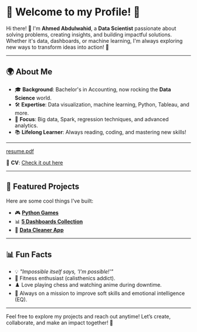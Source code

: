 # 🌟 Welcome to my Profile! 🌟  

Hi there! 👋 I'm **Ahmed Abdulwahid**, a **Data Scientist** passionate about solving problems, creating insights, and building impactful solutions. Whether it's data, dashboards, or machine learning, I'm always exploring new ways to transform ideas into action! 🚀  

---

## 🌍 About Me  
- 🎓 **Background**: Bachelor's in Accounting, now rocking the **Data Science** world.  
- 🛠️ **Expertise**: Data visualization, machine learning, Python, Tableau, and more.  
- 🎯 **Focus**: Big data, Spark, regression techniques, and advanced analytics.  
- 📚 **Lifelong Learner**: Always reading, coding, and mastering new skills!  

---
 [resume.pdf](https://github.com/user-attachments/files/18040564/resume.pdf)

📄 **CV**: [Check it out here](https://drive.google.com/file/d/1w7J7Mv4mYzuaHWdYqNiB8uvu3CARUzjh/view?usp=sharing)  

---

## 🚀 Featured Projects  
Here are some cool things I've built:  
- 🎮 [**Python Games**](https://github.com/AhmedAbdulWahid-Data/Python_Games) 
- 📊 [**5 Dashboards Collection**](https://github.com/AhmedAbdulWahid-Data/Top_5_Dashboards) 
- 🤖 [**Data Cleaner App**](https://github.com/AhmedAbdulWahid-Data/Data_Cleaner_app)  

---

## 📊 Fun Facts  
- 💡 *"Impossible itself says, 'I'm possible!'"*  
- 🤸 Fitness enthusiast (calisthenics addict).  
- ♟️ Love playing chess and watching anime during downtime.  
- 🌱 Always on a mission to improve soft skills and emotional intelligence (EQ).  

---

Feel free to explore my projects and reach out anytime! Let’s create, collaborate, and make an impact together! 💪  
